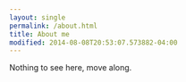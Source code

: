 ```yaml
---
layout: single
permalink: /about.html
title: About me
modified: 2014-08-08T20:53:07.573882-04:00
---
```


Nothing to see here, move along.


